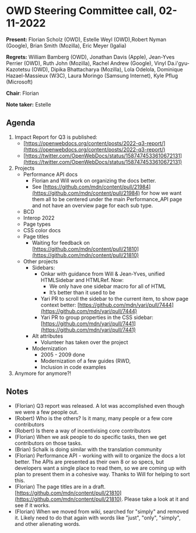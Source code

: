 # OWD Steering Committee call, 02-11-2022

**Present:** Florian Scholz (OWD), Estelle Weyl (OWD), ​​Robert Nyman (Google), Brian Smith (Mozilla), Eric Meyer (Igalia)

**Regrets:** William Bamberg (OWD), Jonathan Davis (Apple), Jean-Yves Perrier (OWD), Ruth John (Mozilla), Rachel Andrew (Google), Vinyl Da.i'gyu-Kazotetsu (OWD), Dipika Bhattacharya (Mozilla), Lola Odelola, Dominique Hazael-Massieux (W3C), Laura Moringo (Samsung Internet), Kyle Pflug (Microsoft)

**Chair**: Florian

**Note taker:** Estelle

## Agenda

1. Impact Report for Q3 is published:
    - [https://openwebdocs.org/content/posts/2022-q3-report/](https://openwebdocs.org/content/posts/2022-q3-report/) 
    - [https://twitter.com/OpenWebDocs/status/1587474533610672131](https://twitter.com/OpenWebDocs/status/1587474533610672131) 
2. Projects
    - Performance API docs
        - Florian and Will work on organizing the docs better.
        - See [https://github.com/mdn/content/pull/21984](https://github.com/mdn/content/pull/21984) for how we want them all to be centered under the main Performance_API page and not have an overview page for each sub type.
    - BCD
    - Interop 2022
    - Page types
    - CSS color docs
    - Page titles
        - Waiting for feedback on [https://github.com/mdn/content/pull/21810](https://github.com/mdn/content/pull/21810) 
    - Other projects
        - Sidebars:
            - Onkar with guidance from Will & Jean-Yves, unified HTMLSidebar and HTMLRef. Now:
                - We only have one sidebar macro for all of HTML
                - It’s better than it used to be
            - Yari PR to scroll the sidebar to the current item, to show page context better: [https://github.com/mdn/yari/pull/7444](https://github.com/mdn/yari/pull/7444)
            - Yari PR to group properties in the CSS sidebar: [https://github.com/mdn/yari/pull/7441](https://github.com/mdn/yari/pull/7441) 
        - Alt attributes
            - Volunteer has taken over the project
        - Modernization
            - 2005 - 2009 done
            - Modernization of a few guides (RWD, 
            - Inclusion in code examples
3. Anymore for anymore?!


## Notes

* (Florian) Q3 report was released. A lot was accomplished even though we were a few people out.
* (Robert) Who is the others? Is it many, many people or a few core contributors
* (Robert) Is there a way of incentivising core contributors
* (Florian) When we ask people to do specific tasks, then we get contributors on those tasks.
* (Brian) Schalk is doing similar with the translation community
* (Florian) Performance API - working with will to organize the docs a lot better. The APIs are presented as their own 8 or so specs, but developers want a single place to read them, so we are coming up with plan to present them in a cohesive way. Thanks to Will for helping to sort this.
* (Florian) The page titles are in a draft. [https://github.com/mdn/content/pull/21810](https://github.com/mdn/content/pull/21810). Please take a look at it and see if it works.
* (Florian) When we moved from wiki, searched for "simply" and removed it. Likely need to do that again with words like "just", "only", "simply", and other alienating words.